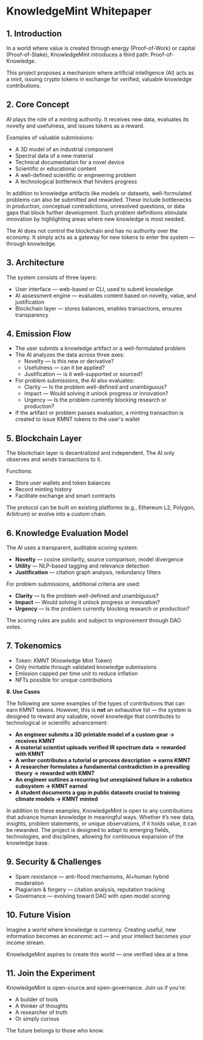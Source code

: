 # KnowledgeMint Whitepaper

## 1. Introduction

In a world where value is created through energy (Proof-of-Work) or capital (Proof-of-Stake), KnowledgeMint introduces a third path: Proof-of-Knowledge.

This project proposes a mechanism where artificial intelligence (AI) acts as a mint, issuing crypto tokens in exchange for verified, valuable knowledge contributions.

## 2. Core Concept

AI plays the role of a minting authority. It receives new data, evaluates its novelty and usefulness, and issues tokens as a reward.

Examples of valuable submissions:

- A 3D model of an industrial component
- Spectral data of a new material
- Technical documentation for a novel device
- Scientific or educational content
- A well-defined scientific or engineering problem
- A technological bottleneck that hinders progress

In addition to knowledge artifacts like models or datasets, well-formulated problems can also be submitted and rewarded. These include bottlenecks in production, conceptual contradictions, unresolved questions, or data gaps that block further development. Such problem definitions stimulate innovation by highlighting areas where new knowledge is most needed.

The AI does not control the blockchain and has no authority over the economy. It simply acts as a gateway for new tokens to enter the system — through knowledge.

## 3. Architecture

The system consists of three layers:

- User interface — web-based or CLI, used to submit knowledge
- AI assessment engine — evaluates content based on novelty, value, and justification
- Blockchain layer — stores balances, enables transactions, ensures transparency

## 4. Emission Flow

- The user submits a knowledge artifact or a well-formulated problem
- The AI analyzes the data across three axes:
  - Novelty — is this new or derivative?
  - Usefulness — can it be applied?
  - Justification — is it well-supported or sourced?
- For problem submissions, the AI also evaluates:
  - Clarity — Is the problem well-defined and unambiguous?
  - Impact — Would solving it unlock progress or innovation?
  - Urgency — Is the problem currently blocking research or production?
- If the artifact or problem passes evaluation, a minting transaction is created to issue KMNT tokens to the user's wallet

## 5. Blockchain Layer

The blockchain layer is decentralized and independent. The AI only observes and sends transactions to it.

Functions:

- Store user wallets and token balances
- Record minting history
- Facilitate exchange and smart contracts

The protocol can be built on existing platforms (e.g., Ethereum L2, Polygon, Arbitrum) or evolve into a custom chain.

## 6. Knowledge Evaluation Model

The AI uses a transparent, auditable scoring system:

- **Novelty** — cosine similarity, source comparison, model divergence
- **Utility** — NLP-based tagging and relevance detection
- **Justification** — citation graph analysis, redundancy filters

For problem submissions, additional criteria are used:

- **Clarity** — Is the problem well-defined and unambiguous?
- **Impact** — Would solving it unlock progress or innovation?
- **Urgency** — Is the problem currently blocking research or production?

The scoring rules are public and subject to improvement through DAO votes.

## 7. Tokenomics

- Token: KMNT (Knowledge Mint Token)
- Only mintable through validated knowledge submissions
- Emission capped per time unit to reduce inflation
- NFTs possible for unique contributions

**8. Use Cases**

The following are some examples of the types of contributions that can earn KMNT tokens. However, this is **not** an exhaustive list — the system is designed to reward any valuable, novel knowledge that contributes to technological or scientific advancement:

- **An engineer submits a 3D printable model of a custom gear → receives KMNT**
- **A material scientist uploads verified IR spectrum data → rewarded with KMNT**
- **A writer contributes a tutorial or process description → earns KMNT**
- **A researcher formulates a fundamental contradiction in a prevailing theory → rewarded with KMNT**
- **An engineer outlines a recurring but unexplained failure in a robotics subsystem → KMNT earned**
- **A student documents a gap in public datasets crucial to training climate models → KMNT minted**
  
In addition to these examples, KnowledgeMint is open to any contributions that advance human knowledge in meaningful ways. Whether it’s new data, insights, problem statements, or unique observations, if it holds value, it can be rewarded. The project is designed to adapt to emerging fields, technologies, and disciplines, allowing for continuous expansion of the knowledge base.


## 9. Security & Challenges

- Spam resistance — anti-flood mechanisms, AI+human hybrid moderation
- Plagiarism & forgery — citation analysis, reputation tracking
- Governance — evolving toward DAO with open model scoring

## 10. Future Vision

Imagine a world where knowledge is currency. Creating useful, new information becomes an economic act — and your intellect becomes your income stream.

KnowledgeMint aspires to create this world — one verified idea at a time.

## 11. Join the Experiment

KnowledgeMint is open-source and open-governance. Join us if you’re:

- A builder of tools
- A thinker of thoughts
- A researcher of truth
- Or simply curious

The future belongs to those who know.
